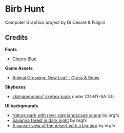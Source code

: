 # Birb Hunt
Computer Graphics project by Di Cesare &amp; Fulgini

## Credits
**Fonts**
- [Cherry Blue](https://www.dafont.com/cherry-blue.font)

**Game Assets**
- [Animal Crossing: New Leaf - Grass & Snow](https://www.textures-resource.com/3ds/animalcrossingnewleaf/texture/10414/)

**Skyboxes**
- [skiingpenguins' skybox pack](https://opengameart.org/content/skiingpenguins-skybox-pack) under CC-BY-SA 3.0

**UI backgrounds**
- [Nature park with river side landscape scene](https://www.freepik.com/free-vector/nature-park-with-river-side-landscape-scene_11863277.htm) by brgfx
- [Savanna forest in dark night](https://www.freepik.com/free-vector/savanna-forest-dark-night_2439576.htm) by brgfx
- [A sunset view of the desert with a big bird](https://www.freepik.com/free-vector/sunset-view-desert-with-big-bird_1175517.htm) by brgfx